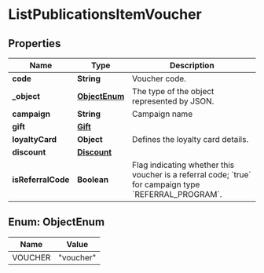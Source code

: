 

# ListPublicationsItemVoucher


## Properties

| Name | Type | Description |
|------------ | ------------- | ------------- |
|**code** | **String** | Voucher code. |
|**_object** | [**ObjectEnum**](#ObjectEnum) | The type of the object represented by JSON. |
|**campaign** | **String** | Campaign name |
|**gift** | [**Gift**](Gift.md) |  |
|**loyaltyCard** | **Object** | Defines the loyalty card details. |
|**discount** | [**Discount**](Discount.md) |  |
|**isReferralCode** | **Boolean** | Flag indicating whether this voucher is a referral code; &#x60;true&#x60; for campaign type &#x60;REFERRAL_PROGRAM&#x60;. |



## Enum: ObjectEnum

| Name | Value |
|---- | -----|
| VOUCHER | &quot;voucher&quot; |



